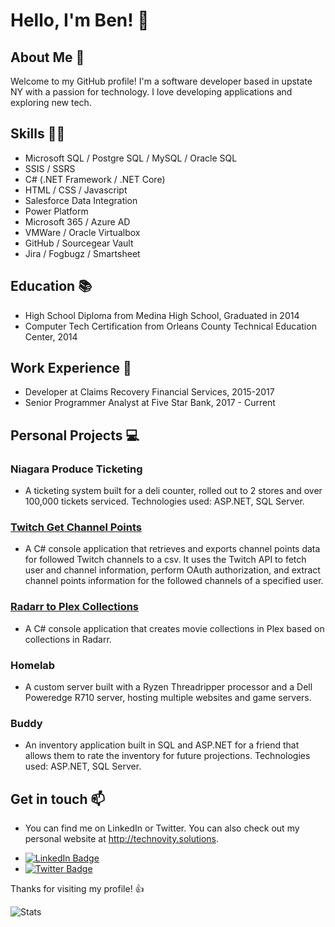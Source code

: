 # Hello, I'm Ben! 👋

## About Me 🚀
Welcome to my GitHub profile! I'm a software developer based in upstate NY with a passion for technology. I love developing applications and exploring new tech.

## Skills 🤹‍♂️
* Microsoft SQL / Postgre SQL / MySQL / Oracle SQL
* SSIS / SSRS
* C# (.NET Framework / .NET Core)
* HTML / CSS / Javascript
* Salesforce Data Integration
* Power Platform
* Microsoft 365 / Azure AD
* VMWare / Oracle Virtualbox
* GitHub / Sourcegear Vault
* Jira / Fogbugz / Smartsheet

## Education 📚
* High School Diploma from Medina High School, Graduated in 2014
* Computer Tech Certification from Orleans County Technical Education Center, 2014

## Work Experience 💼
* Developer at Claims Recovery Financial Services, 2015-2017
* Senior Programmer Analyst at Five Star Bank, 2017 - Current

## Personal Projects 💻
### Niagara Produce Ticketing
- A ticketing system built for a deli counter, rolled out to 2 stores and over 100,000 tickets serviced. Technologies used: ASP.NET, SQL Server.

### [Twitch Get Channel Points](https://github.com/GingerSnap96/TwitchGetChannelPoints)
- A C# console application that retrieves and exports channel points data for followed Twitch channels to a csv. It uses the Twitch API to fetch user and channel information, perform OAuth authorization, and extract channel points information for the followed channels of a specified user.

### [Radarr to Plex Collections](https://github.com/GingerSnap96/radarr-to-plex-collections)
- A C# console application that creates movie collections in Plex based on collections in Radarr. 

### Homelab
- A custom server built with a Ryzen Threadripper processor and a Dell Poweredge R710 server, hosting multiple websites and game servers.

### Buddy
- An inventory application built in SQL and ASP.NET for a friend that allows them to rate the inventory for future projections. Technologies used: ASP.NET, SQL Server.

## Get in touch 📫
- You can find me on LinkedIn or Twitter. You can also check out my personal website at http://technovity.solutions.

* [![LinkedIn Badge](https://img.shields.io/badge/-Ben-blue?style=flat-square&logo=Linkedin&logoColor=white&link=https://www.linkedin.com/in/ben-profile/)](https://www.linkedin.com/in/ben-anstey-025b2b126/)
* [![Twitter Badge](https://img.shields.io/badge/-Ben-blue?style=flat-square&logo=Twitter&logoColor=white&link=https://twitter.com/ben_profile/)](https://twitter.com/Ginger_Snnap)

Thanks for visiting my profile! 👍

![Stats](https://github-readme-stats.vercel.app/api?username=GingerSnap96&theme=dark&show_icons=true)
